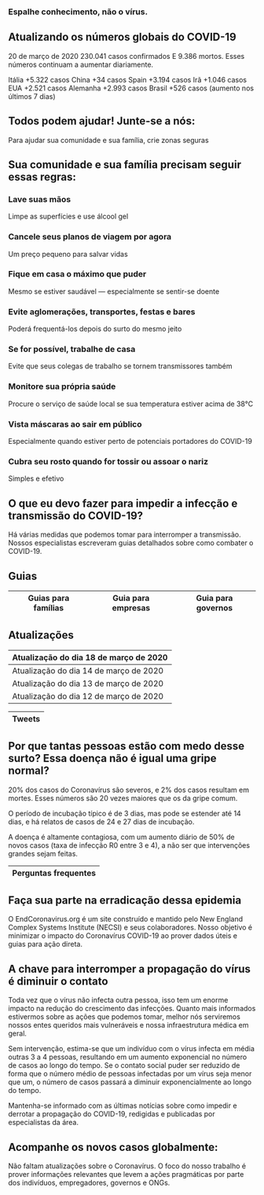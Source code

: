 ### Espalhe conhecimento, não o vírus.

## Atualizando os números globais do COVID-19

20 de março de 2020
230.041 casos confirmados
E 9.386 mortos. Esses números continuam a aumentar diariamente.

Itália +5.322 casos
China +34 casos
Spain +3.194 casos
Irã +1.046 casos
EUA +2.521 casos
Alemanha +2.993 casos
Brasil +526 casos (aumento nos últimos 7 dias)

## Todos podem ajudar! Junte-se a nós:

Para ajudar sua comunidade e sua família, crie zonas seguras

## Sua comunidade e sua família precisam seguir essas regras:

### Lave suas mãos
Limpe as superfícies e use álcool gel

### Cancele seus planos de viagem por agora
Um preço pequeno para salvar vidas

### Fique em casa o máximo que puder
Mesmo se estiver saudável — especialmente se sentir-se doente

### Evite aglomerações, transportes, festas e bares
Poderá frequentá-los depois do surto do mesmo jeito

### Se for possível, trabalhe de casa
Evite que seus colegas de trabalho se tornem transmissores também

### Monitore sua própria saúde
Procure o serviço de saúde local se sua temperatura estiver acima de 38°C

### Vista máscaras ao sair em público
Especialmente quando estiver perto de potenciais portadores do COVID-19

### Cubra seu rosto quando for tossir ou assoar o nariz
Simples e efetivo

## O que eu devo fazer para impedir a infecção e transmissão do COVID-19?
Há várias medidas que podemos tomar para interromper a transmissão. Nossos especialistas escreveram guias detalhados sobre como combater o COVID-19.

## Guias
Guias para famílias | Guia para empresas | Guia para governos
------------------- | ------------------ | ------------------

## Atualizações

Atualização do dia 18 de março de 2020 |
-------------------------------------- |
Atualização do dia 14 de março de 2020 |
Atualização do dia 13 de março de 2020 |
Atualização do dia 12 de março de 2020 |

Tweets |
------ |

## Por que tantas pessoas estão com medo desse surto? Essa doença não é igual uma gripe normal?

20% dos casos do Coronavírus são severos, e 2% dos casos resultam em mortes. Esses números são 20 vezes maiores que os da gripe comum.

O período de incubação típico é de 3 dias, mas pode se estender até 14 dias, e há relatos de casos de 24 e 27 dias de incubação.

A doença é altamente contagiosa, com um aumento diário de 50% de novos casos (taxa de infecção R0 entre 3 e 4), a não ser que intervenções grandes sejam feitas.

Perguntas frequentes |
-------------------- |

## Faça sua parte na erradicação dessa epidemia

O EndCoronavirus.org é um site construído e mantido pelo New England Complex Systems Institute (NECSI) e seus colaboradores.  Nosso objetivo é minimizar o impacto do Coronavírus COVID-19 ao prover dados úteis e guias para ação direta.

## A chave para interromper a propagação do vírus é diminuir o contato

Toda vez que o vírus não infecta outra pessoa, isso tem um enorme impacto na redução do crescimento das infecções. Quanto mais informados estivermos sobre as ações que podemos tomar, melhor nós serviremos nossos entes queridos mais vulneráveis ​​e nossa infraestrutura médica em geral.

Sem intervenção, estima-se que um indivíduo com o vírus infecta em média outras 3 a 4 pessoas, resultando em um aumento exponencial no número de casos ao longo do tempo. Se o contato social puder ser reduzido de forma que o número médio de pessoas infectadas por um vírus seja menor que um, o número de casos passará a diminuir exponencialmente ao longo do tempo.

Mantenha-se informado com as últimas notícias sobre como impedir e derrotar a propagação do COVID-19, redigidas e publicadas por especialistas da área.

## Acompanhe os novos casos globalmente:

Não faltam atualizações sobre o Coronavírus. O foco do nosso trabalho é prover informações relevantes que levem a ações pragmáticas por parte dos indivíduos, empregadores, governos e ONGs.
